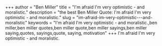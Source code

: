 +++
author = "Ben Miller"
title = "I'm afraid I'm very optimistic - and moralistic."
description = "the best Ben Miller Quote: I'm afraid I'm very optimistic - and moralistic."
slug = "im-afraid-im-very-optimistic---and-moralistic"
keywords = "I'm afraid I'm very optimistic - and moralistic.,ben miller,ben miller quotes,ben miller quote,ben miller sayings,ben miller saying,quotes, sayings,quote, saying, motivation"
+++
I'm afraid I'm very optimistic - and moralistic.
